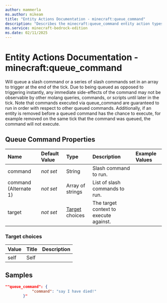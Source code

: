 ```yaml
---
author: mammerla
ms.author: mikeam
title: "Entity Actions Documentation - minecraft:queue_command"
description: "Describes the minecraft:queue_command entity action types"
ms.service: minecraft-bedrock-edition
ms.date: 02/11/2025 
---
```


# Entity Actions Documentation - minecraft:queue_command

Will queue a slash command or a series of slash commands set in an array to trigger at the end of the tick. Due to being queued as opposed to triggering instantly, any immediate side-effects of the command may not be observable by other molang queries, commands, or scripts until later in the tick. Note that commands executed via queue_command are guaranteed to run in order with respect to other queued commands. Additionally, if an entity is removed before a queued command has the chance to execute, for example removed on the same tick that the command was queued, the command will not execute.


## Queue Command Properties

|Name       |Default Value |Type |Description |Example Values |
|:----------|:-------------|:----|:-----------|:------------- |
| command | *not set* | String | Slash command to run. |  | 
| command (Alternate 1) | *not set* | Array of strings | List of slash commands to run. |  | 
| target | *not set* | [Target](#target-choices) choices | The target context to execute against. |  | 

### Target choices

|Value       |Title |Description |
|:-----------|:-----|:-----------|
| self | Self | |

## Samples


```json
""queue_command": {
			"command": "say I have died!"
		}"
```
